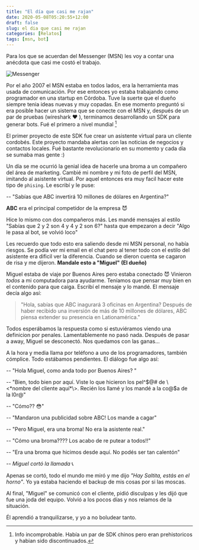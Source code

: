 ```yaml
---
title: "El día que casi me rajan"
date: 2020-05-08T05:20:55+12:00
draft: false
slug: el dia que casi me rajan
categories: [Relatos]
tags: [msn, bot]
---
```


Para los que se acuerdan del Messenger (MSN) les voy a contar una anécdota que casi me costó el trabajo.

![Messenger](/images/msn.jpeg "MSN")


Por el año 2007 el MSN estaba en todos lados, era la herramienta mas usada de comunicación. Por ese entonces yo estaba trabajando como programador en una startup en Córdoba. Tuve la suerte que el dueño siempre tenia ideas nuevas y muy copadas. En ese momento preguntó si era posible hacer un sistema que se conecte con el MSN y, después de un par de pruebas (wireshark :heart: ), terminamos desarrollando un SDK para generar bots. Fué el primero a nivel mundial [^1] 

[^1]: Info incomprobable. Había un par de SDK chinos pero eran prehistoricos y habian sido discontinuados.

El primer proyecto de este SDK fue crear un asistente virtual para un cliente cordobés. Este proyecto mandaba alertas con las noticias de negocios y contactos locales. Fué bastante revolucionario en su momento y cada día se sumaba mas gente :)

Un día se me ocurrió la genial idea de hacerle una broma a un compañero del área de marketing. Cambié mi nombre y mi foto de perfil del MSN, imitando al asistente virtual. Por aquel entonces era muy facil hacer este tipo de `phising`. Le escribí y le puse:

-- "Sabías que ABC invertirá 10 millones de dólares en Argentina?"

**ABC** era el principal competidor de la empresa :smiling_imp: 

Hice lo mismo con dos compañeros más. Les mandé mensajes al estilo "Sabías que 2 y 2 son 4 y 4 y 2 son 6?" hasta que empezaron a decir "Algo le pasa al bot, se volvió loco"

Les recuerdo que todo esto era saliendo desde mi MSN personal, no había riesgos. Se podía ver mi email en el chat pero al tener todo con el estilo del asistente era dificil ver la diferencia. Cuando se dieron cuenta se cagaron de risa y me dijeron. **Mandale esto a "Miguel" (El dueño)**

Miguel estaba de viaje por Buenos Aires pero estaba conectado :smiling_imp: Vinieron _todos_ a mi computadora para ayudarme. Teníamos que pensar muy bien en el contenido para que caiga. Escribí el mensaje y lo mandé. El mensaje decía algo así:

> "Hola, sabías que ABC inagurará 3 oficinas en Argentina? Después de haber recibido una inversión de más de 10 millones de dólares, ABC piensa extender su presencia en Lationamérica."

Todos esperábamos la respuesta como si estuviéramos viendo una definicion por penales. Lamentablemente no pasó nada. Después de pasar a away, Miguel se desconectó. Nos quedamos con las ganas...

A la hora y media llama por teléfono a uno de los programadores, también cómplice. Todo estábamos pendientes. El diálogo fue algo así:

-- "Hola Miguel, como anda todo por Buenos Aires? "

-- "Bien, todo bien por aquí. Viste lo que hicieron los pel^$@# de \<*nombre del cliente aquí*\>. Recién los llamé y los mandé a la co@$a de la l0r@"

-- "Cómo?? :flushed:"  

-- "Mandaron una publicidad sobre ABC! Los mande a cagar"

-- "Pero Miguel, era una broma! No era la asistente real."

-- "Cómo una broma???? Los acabo de re putear a todos!!"

-- "Era una broma que hicimos desde aquí. No podés ser tan calentón"

-- _Miguel cortó la llamada_  :telephone_receiver:

Apenas se cortó, todo el mundo me miró y me dijo _"Hay Saltita, estás en el horno"_. Yo ya estaba haciendo el backup de mis cosas por si las moscas.

Al final, "Miguel" se comunicó con el cliente, pidió disculpas y les dijó que fue una joda del equipo. Volvió a los pocos días y nos reíamos de la situación. 

Él aprendió a tranquilizarse, y yo a no boludear tanto.